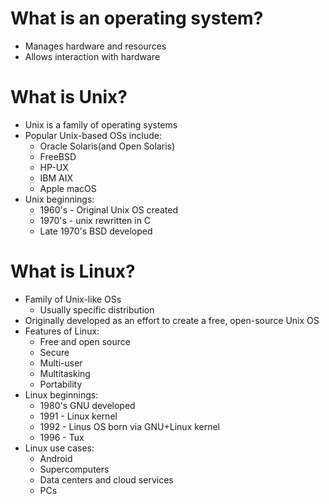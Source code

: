 # What is an operating system?
- Manages hardware and resources
- Allows interaction with hardware

# What is Unix?
- Unix is a family of operating systems
- Popular Unix-based OSs include:
  - Oracle Solaris(and Open Solaris)
  - FreeBSD
  - HP-UX
  - IBM AIX
  - Apple macOS
- Unix  beginnings:
  - 1960's - Original Unix OS created
  - 1970's - unix rewritten in C
  - Late  1970's BSD developed

# What is Linux?
- Family of Unix-like OSs
  - Usually specific distribution
- Originally developed as an effort to create a free, open-source Unix OS
- Features of Linux:
  - Free and open source
  - Secure
  - Multi-user
  - Multitasking
  - Portability
- Linux beginnings:
  - 1980's GNU developed
  - 1991 - Linux kernel
  - 1992 - Linus OS born via GNU+Linux kernel
  - 1996 - Tux
- Linux use cases:
  - Android
  - Supercomputers
  - Data centers and cloud services
  - PCs
  
    

